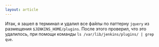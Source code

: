 ```yaml
---
layout: article
---
```

Итак, я зашел в терминал и удалил все  файлы по паттерну `jquery` из размещения `$JENKINS_HOME/plugins`. После этого проверил, что это удалилось, при помощи команды  `ls /var/lib/jenkins/plugins/ | grep que`. 

